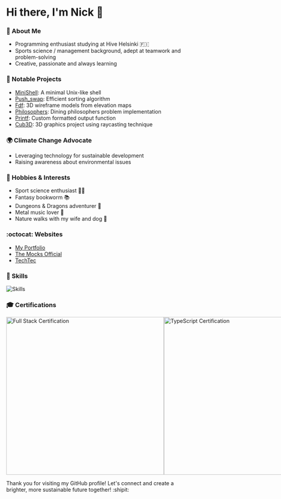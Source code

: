 <h1> Hi there, I'm Nick 👋 </h1>

### :milky_way: About Me
- Programming enthusiast studying at Hive Helsinki 🇫🇮
- Sports science / management background, adept at teamwork and problem-solving
- Creative, passionate and always learning

### 🌟 Notable Projects
- [MiniShell](https://github.com/Nicktvdd/MiniShell): A minimal Unix-like shell
- [Push_swap](https://github.com/Nicktvdd/push_swap): Efficient sorting algorithm
- [Fdf](https://github.com/Nicktvdd/FdF): 3D wireframe models from elevation maps
- [Philosophers](https://github.com/Nicktvdd/philosophers): Dining philosophers problem implementation
- [Printf](https://github.com/Nicktvdd/ft_printf): Custom formatted output function
- [Cub3D](https://github.com/Nicktvdd/Cub3D): 3D graphics project using raycasting technique

### 🌍 Climate Change Advocate
- Leveraging technology for sustainable development
- Raising awareness about environmental issues

### 🌱 Hobbies & Interests
- Sport science enthusiast 🏋️‍♂️
- Fantasy bookworm 📚
- Dungeons & Dragons adventurer 🐉
- Metal music lover 🎸
- Nature walks with my wife and dog 🍃

### :octocat: Websites
- [My Portfolio](https://nickvandendungen.com)
- [The Mocks Official](https://themocksofficial.com)
- [TechTec](https://techtec.nl)

### 🔧 Skills
![Skills](https://skillicons.dev/icons?i=bash,c,cpp,css,docker,express,gcp,git,github,html,js,jest,kotlin,ktor,linux,mongodb,nextjs,nodejs,postman,prisma,py,react,svelte,tailwind,ts,vercel,vim,vite,vscode,wordpress)

### 🎓 Certifications
<div style="display: flex;">
<img src="https://media.licdn.com/dms/image/D4D2DAQHI0HbbaVKT-w/profile-treasury-image-shrink_800_800/0/1700412699524?e=1708545600&v=beta&t=pZQMGGvVUVzJnrSSXpa_bo1JyMiBgmby-WsrqvTyTWU" alt="Full Stack Certification" width="420"> 
<img src="https://media.licdn.com/dms/image/D562DAQH7q0Rq4KZm8Q/profile-treasury-image-shrink_800_800/0/1707915969581?e=1708545600&v=beta&t=QRhjdDQZzmNloxhyVXcBA_31XNUYckfQy70O4lQ6VHA" alt="TypeScript Certification" width="420">
</div>


Thank you for visiting my GitHub profile! Let's connect and create a brighter, more sustainable future together! :shipit:

